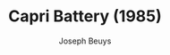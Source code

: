 ---
title: "Capri Battery (1985)"
subtitle: "Joseph Beuys"
displayImg: "img/covers/Capri Battery, 1985, Joseph Beuys.jpg"
noURL: true
---
